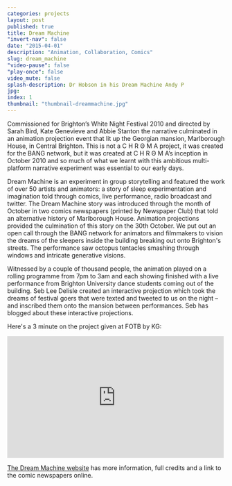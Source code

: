 ```yaml
---
categories: projects
layout: post
published: true
title: Dream Machine
"invert-nav": false
date: "2015-04-01"
description: "Animation, Collaboration, Comics"
slug: dream_machine
"video-pause": false
"play-once": false
video_mute: false
splash-description: Dr Hobson in his Dream Machine Andy P
jpg: 
index: 1
thumbnail: "thumbnail-dreammachine.jpg"
---
```


Commissioned for Brighton’s White Night Festival 2010 and directed by Sarah Bird, Kate Genevieve and Abbie Stanton the narrative culminated in an animation projection event that lit up the Georgian mansion, Marlborough House, in Central Brighton. This is not a C H R Θ M A project, it was created for the BANG network, but it was created at C H R Θ M A’s inception in October 2010 and so much of what we learnt with this ambitious multi-platform narrative experiment was essential to our early days.

Dream Machine is an experiment in group storytelling and featured the work of over 50 artists and animators: a story of sleep experimentation and imagination told through comics, live performance, radio broadcast and twitter. The Dream Machine story was introduced through the month of October in two comics newspapers (printed by Newspaper Club) that told an alternative history of Marlborough House. Animation projections provided the culmination of this story on the 30th October. We put out an open call through the BANG network for animators and filmmakers to vision the dreams of the sleepers inside the building breaking out onto Brighton's streets. The performance saw octopus tentacles smashing through windows and intricate generative visions.

 Witnessed by a couple of thousand people, the animation played on a rolling programme from 7pm to 3am and each showing finished with a live performance from Brighton University dance students coming out of the building. Seb Lee Delisle created an interactive projection which took the dreams of festival goers that were texted and tweeted to us on the night – and inscribed them onto the mansion between performances. Seb has blogged about these interactive projections.

Here's a 3 minute on the project given at FOTB by KG:

<iframe src="https://player.vimeo.com/video/15766207?color=ffffff&byline=0" width="500" height="281" frameborder="0" webkitallowfullscreen mozallowfullscreen allowfullscreen></iframe> 

[The Dream Machine website](http://www.bangdreammachine.com/?page_id=355) has more information, full credits and a link to the comic newspapers online.
